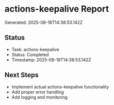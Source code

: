 # actions-keepalive Report

Generated: 2025-08-18T14:38:53.142Z

## Status
- Task: actions-keepalive
- Status: Completed
- Timestamp: 2025-08-18T14:38:53.142Z

## Next Steps
- Implement actual actions-keepalive functionality
- Add proper error handling
- Add logging and monitoring
